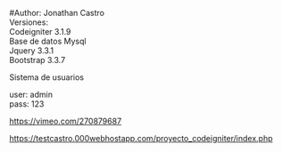 #Author: Jonathan Castro<br>
Versiones:<br>
Codeigniter 3.1.9<br>
Base de datos Mysql<br>
Jquery 3.3.1<br>
Bootstrap 3.3.7<br> 

Sistema de usuarios<br>

user: admin<br>
pass: 123<br>

https://vimeo.com/270879687<br>

https://testcastro.000webhostapp.com/proyecto_codeigniter/index.php<br>
